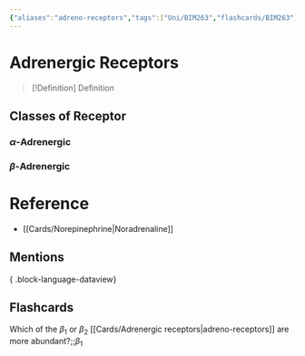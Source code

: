 ```yaml
---
{"aliases":"adreno-receptors","tags":["Uni/BIM263","flashcards/BIM263"],"dg-publish":true,"permalink":"/cards/adrenergic-receptors/","dgPassFrontmatter":true}
---
```


# Adrenergic Receptors

> [!Definition] Definition

## Classes of Receptor

### $\alpha$-Adrenergic

### $\beta$-Adrenergic

# Reference

- [[Cards/Norepinephrine\|Noradrenaline]]

## Mentions


{ .block-language-dataview}

## Flashcards

Which of the $\beta_1$ or $\beta_2$ [[Cards/Adrenergic receptors\|adreno-receptors]] are more abundant?;;$\beta_1$
<!--SR:!2024-11-08,2,190-->